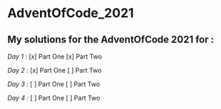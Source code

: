 AdventOfCode_2021
=================

## My solutions for the AdventOfCode 2021 for :

*Day 1 :*
[x] Part One
[x] Part Two

*Day 2 :*
[x] Part One
[ ] Part Two

*Day 3 :*
[ ] Part One
[ ] Part Two

*Day 4 :*
[ ] Part One
[ ] Part Two
